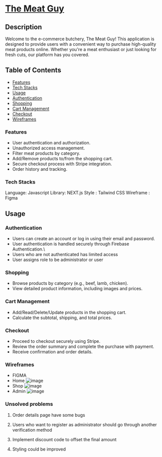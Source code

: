 # [The Meat Guy](https://the-meat-guy-eight.vercel.app/)

## Description

Welcome to the e-commerce butchery, The Meat Guy! This application is designed to provide users with a convenient way to purchase high-quality meat products online. Whether you're a meat enthusiast or just looking for fresh cuts, our platform has you covered.

## Table of Contents

- [Features](#features)
- [Tech Stacks](#tech-stacks)
- [Usage](#usage)
- [Authentication](#authentication)
- [Shopping](#shopping)
- [Cart Management](#cart-management)
- [Checkout](#checkout)
- [Wireframes](#wireframes)

### Features

- User authentication and authorization.
- Unauthorized access management.
- Filter meat products by category.
- Add/Remove products to/from the shopping cart.
- Secure checkout process with Stripe integration.
- Order history and tracking.

### Tech Stacks

Language: Javascript
Library: NEXT.js
Style : Tailwind CSS
Wireframe : Figma

## Usage

### Authentication

- Users can create an account or log in using their email and password.
- User authentication is handled securely through Firebase Authentication.\
- Users who are not authenticated has limited access
- User assigns role to be administrator or user

### Shopping

- Browse products by category (e.g., beef, lamb, chicken).
- View detailed product information, including images and prices.

### Cart Management

- Add/Read/Delete/Update products in the shopping cart.
- Calculate the subtotal, shipping, and total prices.

### Checkout

- Proceed to checkout securely using Stripe.
- Review the order summary and complete the purchase with payment.
- Receive confirmation and order details.

### Wireframes

- FIGMA
- Home ![image](https://github.com/khidhirakmal/the-meat-guy/assets/125201926/8d3d6338-1937-40c5-94e8-14d5396f66bd)
- Shop ![image](https://github.com/khidhirakmal/the-meat-guy/assets/125201926/b6044832-ce99-4552-877e-8be6c0f7f5dd)
- Admin ![image](https://github.com/khidhirakmal/the-meat-guy/assets/125201926/fba96257-9024-4322-b686-2a9f05782138)




### Unsolved problems

1. Order details page have some bugs

2. Users who want to register as administrator should go through another verification method

3. Implement discount code to offset the final amount

4. Styling could be improved
